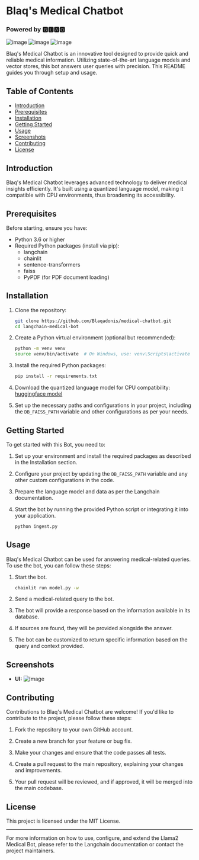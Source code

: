 # Blaq's Medical Chatbot
### Powered by 🅱🅻🅰🆀

![image](https://github.com/Blaqadonis/medical-chatbot/assets/100685852/54b1dce2-62e3-4660-adc0-8becbf129e6b) ![image](https://github.com/Blaqadonis/medical-chatbot/assets/100685852/56a098d3-fa4f-4be7-bc8a-dbda9061cf49) ![image](https://github.com/Blaqadonis/medical-chatbot/assets/100685852/d2d0eaea-ae5a-4157-bee8-74d2bfd62323)




Blaq's Medical Chatbot is an innovative tool designed to provide quick and reliable medical information. Utilizing state-of-the-art language models and vector stores, this bot answers user queries with precision. This README guides you through setup and usage.

## Table of Contents

- [Introduction](#introduction)
- [Prerequisites](#prerequisites)
- [Installation](#installation)
- [Getting Started](#getting-started)
- [Usage](#usage)
- [Screenshots](#screenshots)
- [Contributing](#contributing)
- [License](#license)

## Introduction

Blaq's Medical Chatbot leverages advanced technology to deliver medical insights efficiently. It's built using a quantized language model, making it compatible with CPU environments, thus broadening its accessibility.

## Prerequisites

Before starting, ensure you have:

- Python 3.6 or higher
- Required Python packages (install via pip):
    - langchain
    - chainlit
    - sentence-transformers
    - faiss
    - PyPDF (for PDF document loading)

## Installation

1. Clone the repository:
   ```bash
   git clone https://github.com/Blaqadonis/medical-chatbot.git
   cd langchain-medical-bot

    ```

2. Create a Python virtual environment (optional but recommended):

    ```bash
    python -m venv venv
    source venv/bin/activate  # On Windows, use: venv\Scripts\activate
    ```

3. Install the required Python packages:

    ```bash
    pip install -r requirements.txt
    ```

4. Download the quantized language model for CPU compatibility: [huggingface model](https://www.youtube.com/redirect?event=video_description&redir_token=QUFFLUhqa0pFYmtnQXQ0U2RSMlUwX1NXWnBablJneFJpUXxBQ3Jtc0trbC01VlZ5RmFhYXhZWV8yQmJ4RWxHNFBfWUdfWHBlalN0SGVUakdUbnE4MmNWclUtMFFNa1JLZTNUSzJuZ2hCc0hUTjdNa3hsQzFJU3ZoMWN4eGdKODVVVzc3RzV4MmxYalFvUUJWUGZBYi1Obmhldw&q=https%3A%2F%2Fhuggingface.co%2FTheBloke%2FLlama-2-7B-Chat-GGML%2Fblob%2Fmain%2Fllama-2-7b-chat.ggmlv3.q8_0.bin&v=kXuHxI5ZcG0)

5. Set up the necessary paths and configurations in your project, including the `DB_FAISS_PATH` variable and other configurations as per your needs.

## Getting Started

To get started with this Bot, you need to:

1. Set up your environment and install the required packages as described in the Installation section.

2. Configure your project by updating the `DB_FAISS_PATH` variable and any other custom configurations in the code.

3. Prepare the language model and data as per the Langchain documentation.

4. Start the bot by running the provided Python script or integrating it into your application.
    ```bash
    python ingest.py

    ```
   


    

## Usage

Blaq's Medical Chatbot can be used for answering medical-related queries. To use the bot, you can follow these steps:

1. Start the bot.
    ```bash
    chainlit run model.py -w

    ```

3. Send a medical-related query to the bot.

4. The bot will provide a response based on the information available in its database.

5. If sources are found, they will be provided alongside the answer.

6. The bot can be customized to return specific information based on the query and context provided.

## Screenshots

- **UI:**
![image](https://github.com/Blaqadonis/medical-chatbot/assets/100685852/0c7e71ad-870d-4266-b9ed-0f8232da19f0)



## Contributing

Contributions to Blaq's Medical Chatbot are welcome! If you'd like to contribute to the project, please follow these steps:

1. Fork the repository to your own GitHub account.

2. Create a new branch for your feature or bug fix.

3. Make your changes and ensure that the code passes all tests.

4. Create a pull request to the main repository, explaining your changes and improvements.

5. Your pull request will be reviewed, and if approved, it will be merged into the main codebase.

## License

This project is licensed under the MIT License.

---

For more information on how to use, configure, and extend the Llama2 Medical Bot, please refer to the Langchain documentation or contact the project maintainers.

